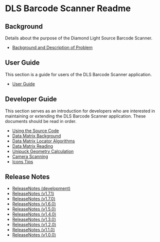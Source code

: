 DLS Barcode Scanner Readme
==========================

Background
----------
Details about the purpose of the Diamond Light Source Barcode Scanner.

* [Background and Description of Problem](docs/problem.md)

User Guide
----------
This section is a guide for users of the DLS Barcode Scanner application.

* [User Guide](docs/user-guide.md)


Developer Guide
---------------
This section serves as an introduction for developers who are interested in maintaining or extending the DLS Barcode Scanner application. These documents should be read in order.

* [Using the Source Code](docs/code.md)
* [Data Matrix Background](docs/datamatrix.md)
* [Data Matrix Locator Algorithms](docs/datamatrix-locator.md)
* [Data Matrix Reading](docs/datamatrix-reader.md)
* [Unipuck Geometry Calculation](docs/unipuck.md)
* [Camera Scanning](docs/scanning.md)
* [Icons Tips](docs/icons_tips.md)

Release Notes
-------------
* [ReleaseNotes (development)](docs/release-notes/release-notes-dev.md)
* [ReleaseNotes (v1.7.1)](docs/release-notes/release-notes-v1_7_1.md)
* [ReleaseNotes (v1.7.0)](docs/release-notes/release-notes-v1_7_0.md)
* [ReleaseNotes (v1.6.0)](docs/release-notes/release-notes-v1_6_0.md)
* [ReleaseNotes (v1.5.0)](docs/release-notes/release-notes-v1_5_0.md)
* [ReleaseNotes (v1.4.0)](docs/release-notes/release-notes-v1_4_0.md)
* [ReleaseNotes (v1.3.0)](docs/release-notes/release-notes-v1_3_0.md)
* [ReleaseNotes (v1.2.0)](docs/release-notes/release-notes-v1_2_0.md)
* [ReleaseNotes (v1.1.0)](docs/release-notes/release-notes-v1_1_0.md)
* [ReleaseNotes (v1.0.0)](docs/release-notes/release-notes-v1_0_0.md)
